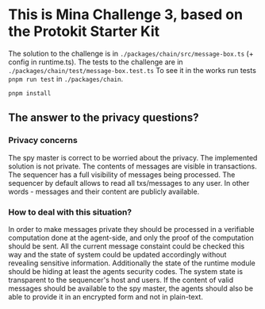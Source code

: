 # This is Mina Challenge 3, based on the Protokit Starter Kit

The solution to the challenge is in `./packages/chain/src/message-box.ts` (+ config in runtime.ts).
The tests to the challenge are in `./packages/chain/test/message-box.test.ts`
To see it in the works run tests `pnpm run test` in `./packages/chain`.


```
pnpm install
```

## The answer to the privacy questions?

### Privacy concerns

The spy master is correct to be worried about the privacy. The implemented solution is not private. The contents of messages are visible in transactions. The sequencer has a full visibility of messages being processed. The sequencer by default allows to read all txs/messages to any user. In other words - messages and their content are publicly available.

### How to deal with this situation?

In order to make messages private they should be processed in a verifiable computation done at the agent-side, and only the proof of the computation should be sent. All the current message constaint could be checked this way and the state of system could be updated accordingly without revealing sensitive information. Additionally the state of the runtime module should be hiding at least the agents security codes. The system state is transparent to the sequencer's host and users. If the content of valid messages should be available to the spy master, the agents should also be able to provide it in an encrypted form and not in plain-text.


